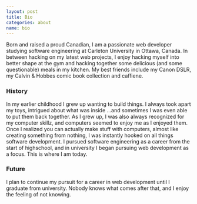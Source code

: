 ```yaml
---
layout: post
title: Bio
categories: about
name: bio
---
```


Born and raised a proud Canadian, I am a passionate web developer studying software engineering at Carleton University in Ottawa, Canada. In between hacking on my latest web projects, I enjoy hacking myself into better shape at the gym and hacking together some delicious (and some questionable) meals in my kitchen. My best friends include my Canon DSLR, my Calvin & Hobbes comic book collection and caffiene.

### History

In my earlier childhood I grew up wanting to build things. I always took apart my toys, intrigued about what was inside ...and sometimes I was even able to put them back together. As I grew up, I was also always recognized for my computer skillz, and computers seemed to enjoy me as I enjoyed them. Once I realized you can actually make stuff with computers, almost like creating something from nothing, I was instantly hooked on all things software development. I pursued software engineering as a career from the start of highschool, and in university I began pursuing web development as a focus.  This is where I am today.

### Future

I plan to continue my pursuit for a career in web development until I graduate from university. Nobody knows what comes after that, and I enjoy the feeling of not knowing.
